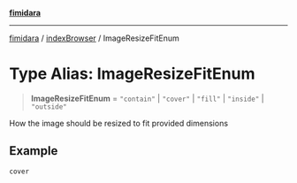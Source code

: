 [**fimidara**](../../README.md)

***

[fimidara](../../modules.md) / [indexBrowser](../README.md) / ImageResizeFitEnum

# Type Alias: ImageResizeFitEnum

> **ImageResizeFitEnum** = `"contain"` \| `"cover"` \| `"fill"` \| `"inside"` \| `"outside"`

How the image should be resized to fit provided dimensions

## Example

```
cover
```
